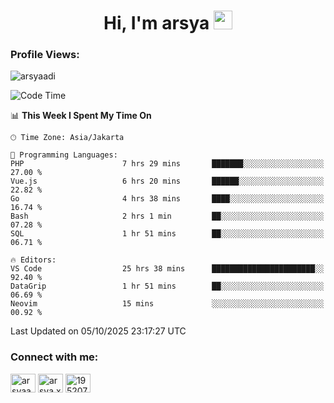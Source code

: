 <h1 align="center">Hi, I'm arsya 
  <img src="https://media.giphy.com/media/hvRJCLFzcasrR4ia7z/giphy.gif" width="30px"/>
</h1>

<p align="left"> <h3>Profile Views:</h3> <img src="https://komarev.com/ghpvc/?username=arsyaadi&label=Profile%20views&color=0e75b6&style=flat" alt="arsyaadi" /> </p>

<!--START_SECTION:waka-->
![Code Time](http://img.shields.io/badge/Code%20Time-4%2C544%20hrs%2034%20mins-blue)

📊 **This Week I Spent My Time On** 

```text
🕑︎ Time Zone: Asia/Jakarta

💬 Programming Languages: 
PHP                      7 hrs 29 mins       ███████░░░░░░░░░░░░░░░░░░   27.00 % 
Vue.js                   6 hrs 20 mins       ██████░░░░░░░░░░░░░░░░░░░   22.82 % 
Go                       4 hrs 38 mins       ████░░░░░░░░░░░░░░░░░░░░░   16.74 % 
Bash                     2 hrs 1 min         ██░░░░░░░░░░░░░░░░░░░░░░░   07.28 % 
SQL                      1 hr 51 mins        ██░░░░░░░░░░░░░░░░░░░░░░░   06.71 % 

🔥 Editors: 
VS Code                  25 hrs 38 mins      ███████████████████████░░   92.40 % 
DataGrip                 1 hr 51 mins        ██░░░░░░░░░░░░░░░░░░░░░░░   06.69 % 
Neovim                   15 mins             ░░░░░░░░░░░░░░░░░░░░░░░░░   00.92 % 
```


 Last Updated on 05/10/2025 23:17:27 UTC
<!--END_SECTION:waka-->

<!-- - 📫 How to reach me **itsme@arsyaadi.software** -->


<h3 align="left">Connect with me:</h3>
<p align="left">
<a href="https://linkedin.com/in/arsyaadi" target="blank"><img align="center" src="https://raw.githubusercontent.com/rahuldkjain/github-profile-readme-generator/master/src/images/icons/Social/linked-in-alt.svg" alt="arsyaadi" height="30" width="40" /></a>
<a href="https://fb.com/arsya.xkz" target="blank"><img align="center" src="https://raw.githubusercontent.com/rahuldkjain/github-profile-readme-generator/master/src/images/icons/Social/facebook.svg" alt="arsya.xkz" height="30" width="40" /></a>
<a href="https://stackoverflow.com/users/19520749" target="blank"><img align="center" src="https://raw.githubusercontent.com/rahuldkjain/github-profile-readme-generator/master/src/images/icons/Social/stack-overflow.svg" alt="19520749" height="30" width="40" /></a>
</p>
